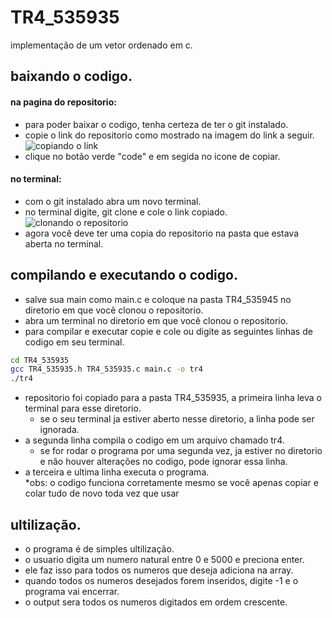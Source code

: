 # TR4_535935
implementação de um vetor ordenado em c.

## baixando o codigo.
#### na pagina do repositorio:
- para poder baixar o codigo, tenha certeza de ter o git instalado.
- copie o link do repositorio como mostrado na imagem do link a seguir.  
![copiando o link](https://i.imgur.com/ZqOvIFE.png)
- clique no botão verde "code" e em segida no icone de copiar.
#### no terminal:
- com o git instalado abra um novo terminal.
- no terminal digite, git clone e cole o link copiado.  
![clonando o repositorio](https://i.imgur.com/QvxFi84.png)
- agora você deve ter uma copia do repositorio  na pasta que estava aberta no terminal.
## compilando e executando o codigo.
- salve sua main como main.c e coloque na pasta TR4_535945 no diretorio em que vocẽ clonou o repositorio.
- abra um terminal no diretorio em que vocẽ clonou o repositorio.
- para compilar e executar copie e cole ou digite as seguintes linhas de codigo em seu terminal.
```bash
cd TR4_535935
gcc TR4_535935.h TR4_535935.c main.c -o tr4
./tr4
```
- repositorio foi copiado para a pasta TR4_535935, a primeira linha leva o terminal para esse diretorio.
    - se o seu terminal ja estiver aberto nesse diretorio, a linha pode ser ignorada.
- a segunda linha compila o codigo em um arquivo chamado tr4.
    - se for rodar o programa por uma segunda vez, ja estiver no diretorio e não houver alterações no codigo, pode ignorar essa linha.
- a terceira e ultima linha executa o programa.   
*obs: o codigo funciona corretamente mesmo se você apenas copiar e colar tudo de novo toda vez que usar
## ultilização.
- o programa é de simples ultilização.
- o usuario digita um numero natural entre 0 e 5000 e preciona enter.
- ele faz isso para todos os numeros que deseja adiciona na array.
- quando todos os numeros desejados forem inseridos, digite -1 e o programa vai encerrar.
- o output sera todos os numeros digitados em ordem crescente.

